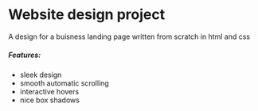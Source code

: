 # Website design project

A design for a buisness landing page written from scratch in html and css

##### Features: 
- sleek design
- smooth automatic scrolling
- interactive hovers
- nice box shadows
